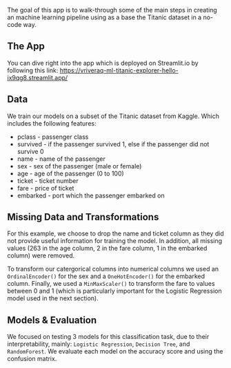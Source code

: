 The goal of this app is to walk-through some of the main steps in creating an machine learning pipeline using as a base the Titanic dataset in a no-code way.

## The App

You can dive right into the app which is deployed on Streamlit.io by following this link: https://vriveraq-ml-titanic-explorer-hello-ix9qg8.streamlit.app/

## Data

We train our models on a subset of the Titanic dataset from Kaggle. Which includes the following features:

* pclass	- passenger class
* survived	- if the passenger survived 1, else if the passenger did not survive 0
* name	- name of the passenger
* sex	- sex of the passenger (male or female)
* age	- age of the passenger (0 to 100)
* ticket	- ticket number
* fare	- price of ticket
* embarked - port which the passenger embarked on

## Missing Data and Transformations

For this example, we choose to drop the name and ticket column as they did not provide useful information for training the model. In addition, all missing values (263 in the age column, 2 in the fare column, 1 in the embarked column) were removed.

To transform our catergorical columns into numerical columns we used an `OrdinalEncoder()` for the sex and a `OneHotEncoder()` for the embarked column.  Finally, we used a `MinMaxScaler()` to transform the fare to values between 0 and 1 (which is particularly important for the Logistic Regression model used in the next section).

## Models & Evaluation

We focused on testing 3 models for this classification task, due to their interpretability, mainly: `Logistic Regression`, `Decision Tree`, and `RandomForest`. We evaluate each model on the accuracy score and using the confusion matrix. 



